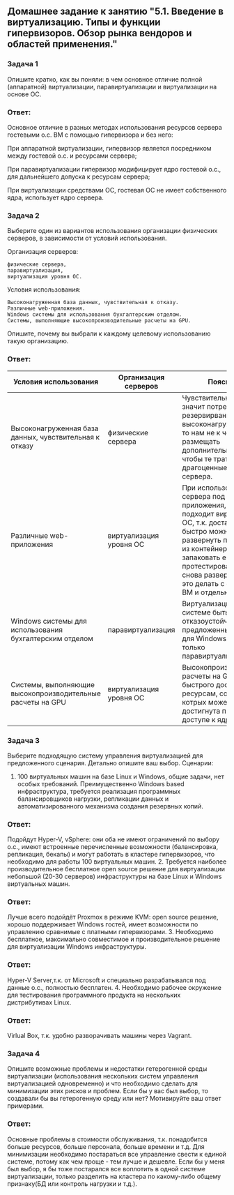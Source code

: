 ## Домашнее задание к занятию "5.1. Введение в виртуализацию. Типы и функции гипервизоров. Обзор рынка вендоров и областей применения."
### Задача 1
Опишите кратко, как вы поняли: в чем основное отличие полной (аппаратной) виртуализации, паравиртуализации и виртуализации на основе ОС.
### Ответ: 
Основное отличие в разных методах использования ресурсов сервера гостевыми о.с. ВМ с помощью гипервизора и без него:

При аппаратной виртуализации, гипервизор является посредником между гостевой о.с. и ресурсами сервера;
    
При паравиртуализации гипервизор модифицирует ядро гостевой о.с., для дальнейшего допуска к ресурсам сервера;
    
При виртуализации средствами ОС, гостевая ОС не имеет собственного ядра, использует ядро сервера.
### Задача 2
Выберите один из вариантов использования организации физических серверов, в зависимости от условий использования.

Организация серверов:

    физические сервера,
    паравиртуализация,
    виртуализация уровня ОС.

Условия использования:

    Высоконагруженная база данных, чувствительная к отказу.
    Различные web-приложения.
    Windows системы для использования бухгалтерским отделом.
    Системы, выполняющие высокопроизводительные расчеты на GPU.

Опишите, почему вы выбрали к каждому целевому использованию такую организацию.
### Ответ:
| Условия использования| Организация серверов| Пояснение |
| --- | --- | --- |
| Высоконагруженная база данных, чувствительная к отказу | физические сервера | Чувствительная к отказу, значит потребуется резервирвание, а т.к. высоконагруженная БД, то нам не к чему размещать дополнительные ВМ, чтобы те тратили драгоценные ресурсы сервера.  |
| Различные web-приложения | виртуализация уровня ОС | При использовании сервера под web-приложения, лучше всего подходит виртуализация ОС, т.к. достаточно быстро можно развернуть приложение из контейнера или запаковать его туда, протестировать, а потом снова развернуть, нежели это делать с отельными ВМ и отдельным ядром. |
| Windows системы для использования бухгалтерским отделом | паравиртуализация | Виртуализация поможет системе быть более отказоустойчивой, из предложенных вариантов для Windows возможна только паравиртуализация. |
| Системы, выполняющие высокопроизводительные расчеты на GPU | виртуализация уровня ОС | Высокопроизводительные расчеты на GPU, требуют быстрого доступа к ресурсам, совокупность котрых может быть достигнута при прямом доступе к ядру сервера|
### Задача 3
Выберите подходящую систему управления виртуализацией для предложенного сценария. Детально опишите ваш выбор.
Сценарии:
1. 100 виртуальных машин на базе Linux и Windows, общие задачи, нет особых требований. Преимущественно Windows based инфраструктура, требуется реализация программных балансировщиков нагрузки, репликации данных и автоматизированного механизма создания резервных копий.
### Ответ:
Подойдут Hyper-V, vSphere: они оба не имеют ограничений по выбору о.с., имеют встроенные перечисленные возможности (балансировка, репликация, бекапы) и могут работать в кластере гипервизоров, что необходимо для работы 100 виртуальных машин.
2. Требуется наиболее производительное бесплатное open source решение для виртуализации небольшой (20-30 серверов) инфраструктуры на базе Linux и Windows виртуальных машин.
### Ответ:
Лучше всего подойдёт Proxmox в режиме KVM: open source решение, хорошо поддерживает Windows гостей, имеет возможности по управлению сравнимые с платными гипервизорами.
3. Необходимо бесплатное, максимально совместимое и производительное решение для виртуализации Windows инфраструктуры.
### Ответ:
Hyper-V Server,т.к. от Microsoft и специально разрабатывался под данные о.с., полностью бесплатен.
4. Необходимо рабочее окружение для тестирования программного продукта на нескольких дистрибутивах Linux.
### Ответ:
Virlual Box, т.к. удобно разворачивать машины через Vagrant.
### Задача 4
Опишите возможные проблемы и недостатки гетерогенной среды виртуализации (использования нескольких систем управления виртуализацией одновременно) и что необходимо сделать для минимизации этих рисков и проблем. Если бы у вас был выбор, то создавали бы вы гетерогенную среду или нет? Мотивируйте ваш ответ примерами.
### Ответ:
Основные проблемы в стоимости обслуживания, т.к. понадобится больше ресурсов, больше персонала, больше времени и т.д. Для минимизации необходимо постараться все управление свести к единой системе, потому как чем проще - тем лучше и дешевле. Если бы у меня был выбор, я бы тоже постарался все воплотить в одной системе виртуализации, только разделить на кластера по какому-либо общему признаку(БД или контроль нагрузки и т.д.).


